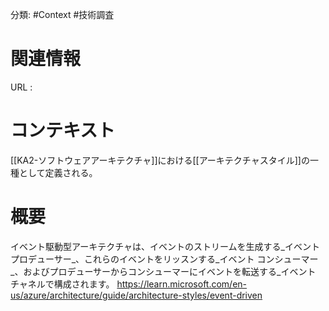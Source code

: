 分類: #Context #技術調査

# 関連情報
URL : 
# コンテキスト
[[KA2-ソフトウェアアーキテクチャ]]における[[アーキテクチャスタイル]]の一種として定義される。
# 概要
イベント駆動型アーキテクチャは、イベントのストリームを生成する_イベント プロデューサー_、これらのイベントをリッスンする_イベント コンシューマー_、およびプロデューサーからコンシューマーにイベントを転送する_イベント チャネルで構成されます。
https://learn.microsoft.com/en-us/azure/architecture/guide/architecture-styles/event-driven